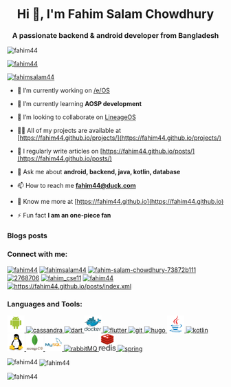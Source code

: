 <h1 align="center">Hi 👋, I'm Fahim Salam Chowdhury</h1>
<h3 align="center">A passionate backend & android developer from Bangladesh</h3>

<p align="left"> <img src="https://komarev.com/ghpvc/?username=fahim44&label=Profile%20views&color=0e75b6&style=flat" alt="fahim44" /> </p>

<p align="left"> <a href="https://github.com/ryo-ma/github-profile-trophy"><img src="https://github-profile-trophy.vercel.app/?username=fahim44" alt="fahim44" /></a> </p>

<p align="left"> <a href="https://twitter.com/fahimsalam44" target="blank"><img src="https://img.shields.io/twitter/follow/fahimsalam44?logo=twitter&style=for-the-badge" alt="fahimsalam44" /></a> </p>

- 🔭 I’m currently working on [/e/OS](https://e.foundation/)

- 🌱 I’m currently learning **AOSP development**

- 👯 I’m looking to collaborate on [LineageOS](https://github.com/LineageOS/)

- 👨‍💻 All of my projects are available at [https://fahim44.github.io/projects/](https://fahim44.github.io/projects/)

- 📝 I regularly write articles on [https://fahim44.github.io/posts/](https://fahim44.github.io/posts/)

- 💬 Ask me about **android, backend, java, kotlin, database**

- 📫 How to reach me **fahim44@duck.com**

- 📄 Know me more at [https://fahim44.github.io](https://fahim44.github.io)

- ⚡ Fun fact **I am an one-piece fan**

### Blogs posts
<!-- BLOG-POST-LIST:START -->
<!-- BLOG-POST-LIST:END -->

<h3 align="left">Connect with me:</h3>
<p align="left">
<a href="https://dev.to/fahim44" target="blank"><img align="center" src="https://raw.githubusercontent.com/rahuldkjain/github-profile-readme-generator/master/src/images/icons/Social/devto.svg" alt="fahim44" height="30" width="40" /></a>
<a href="https://twitter.com/fahimsalam44" target="blank"><img align="center" src="https://raw.githubusercontent.com/rahuldkjain/github-profile-readme-generator/master/src/images/icons/Social/twitter.svg" alt="fahimsalam44" height="30" width="40" /></a>
<a href="https://linkedin.com/in/fahim-salam-chowdhury-73872b111" target="blank"><img align="center" src="https://raw.githubusercontent.com/rahuldkjain/github-profile-readme-generator/master/src/images/icons/Social/linked-in-alt.svg" alt="fahim-salam-chowdhury-73872b111" height="30" width="40" /></a>
<a href="https://stackoverflow.com/users/2768706" target="blank"><img align="center" src="https://raw.githubusercontent.com/rahuldkjain/github-profile-readme-generator/master/src/images/icons/Social/stack-overflow.svg" alt="2768706" height="30" width="40" /></a>
<a href="https://www.hackerrank.com/fahim_cse11" target="blank"><img align="center" src="https://raw.githubusercontent.com/rahuldkjain/github-profile-readme-generator/master/src/images/icons/Social/hackerrank.svg" alt="fahim_cse11" height="30" width="40" /></a>
<a href="https://www.leetcode.com/fahim44" target="blank"><img align="center" src="https://raw.githubusercontent.com/rahuldkjain/github-profile-readme-generator/master/src/images/icons/Social/leet-code.svg" alt="fahim44" height="30" width="40" /></a>
<a href="/https://fahim44.github.io/posts/index.xml" target="blank"><img align="center" src="https://raw.githubusercontent.com/rahuldkjain/github-profile-readme-generator/master/src/images/icons/Social/rss.svg" alt="https://fahim44.github.io/posts/index.xml" height="30" width="40" /></a>
</p>

<h3 align="left">Languages and Tools:</h3>
<p align="left"> <a href="https://developer.android.com" target="_blank" rel="noreferrer"> <img src="https://raw.githubusercontent.com/devicons/devicon/master/icons/android/android-original-wordmark.svg" alt="android" width="40" height="40"/> </a> <a href="https://cassandra.apache.org/" target="_blank" rel="noreferrer"> <img src="https://www.vectorlogo.zone/logos/apache_cassandra/apache_cassandra-icon.svg" alt="cassandra" width="40" height="40"/> </a> <a href="https://dart.dev" target="_blank" rel="noreferrer"> <img src="https://www.vectorlogo.zone/logos/dartlang/dartlang-icon.svg" alt="dart" width="40" height="40"/> </a> <a href="https://www.docker.com/" target="_blank" rel="noreferrer"> <img src="https://raw.githubusercontent.com/devicons/devicon/master/icons/docker/docker-original-wordmark.svg" alt="docker" width="40" height="40"/> </a> <a href="https://flutter.dev" target="_blank" rel="noreferrer"> <img src="https://www.vectorlogo.zone/logos/flutterio/flutterio-icon.svg" alt="flutter" width="40" height="40"/> </a> <a href="https://git-scm.com/" target="_blank" rel="noreferrer"> <img src="https://www.vectorlogo.zone/logos/git-scm/git-scm-icon.svg" alt="git" width="40" height="40"/> </a> <a href="https://gohugo.io/" target="_blank" rel="noreferrer"> <img src="https://api.iconify.design/logos-hugo.svg" alt="hugo" width="40" height="40"/> </a> <a href="https://www.java.com" target="_blank" rel="noreferrer"> <img src="https://raw.githubusercontent.com/devicons/devicon/master/icons/java/java-original.svg" alt="java" width="40" height="40"/> </a> <a href="https://kotlinlang.org" target="_blank" rel="noreferrer"> <img src="https://www.vectorlogo.zone/logos/kotlinlang/kotlinlang-icon.svg" alt="kotlin" width="40" height="40"/> </a> <a href="https://www.linux.org/" target="_blank" rel="noreferrer"> <img src="https://raw.githubusercontent.com/devicons/devicon/master/icons/linux/linux-original.svg" alt="linux" width="40" height="40"/> </a> <a href="https://www.mongodb.com/" target="_blank" rel="noreferrer"> <img src="https://raw.githubusercontent.com/devicons/devicon/master/icons/mongodb/mongodb-original-wordmark.svg" alt="mongodb" width="40" height="40"/> </a> <a href="https://www.mysql.com/" target="_blank" rel="noreferrer"> <img src="https://raw.githubusercontent.com/devicons/devicon/master/icons/mysql/mysql-original-wordmark.svg" alt="mysql" width="40" height="40"/> </a> <a href="https://www.rabbitmq.com" target="_blank" rel="noreferrer"> <img src="https://www.vectorlogo.zone/logos/rabbitmq/rabbitmq-icon.svg" alt="rabbitMQ" width="40" height="40"/> </a> <a href="https://redis.io" target="_blank" rel="noreferrer"> <img src="https://raw.githubusercontent.com/devicons/devicon/master/icons/redis/redis-original-wordmark.svg" alt="redis" width="40" height="40"/> </a> <a href="https://spring.io/" target="_blank" rel="noreferrer"> <img src="https://www.vectorlogo.zone/logos/springio/springio-icon.svg" alt="spring" width="40" height="40"/> </a> </p>

<p><img align="left" src="https://github-readme-stats.vercel.app/api/top-langs?username=fahim44&show_icons=true&locale=en&layout=compact" alt="fahim44" /></p>

<p>&nbsp;<img align="center" src="https://github-readme-stats.vercel.app/api?username=fahim44&show_icons=true&locale=en" alt="fahim44" /></p>

<p><img align="center" src="https://github-readme-streak-stats.herokuapp.com/?user=fahim44&" alt="fahim44" /></p>

